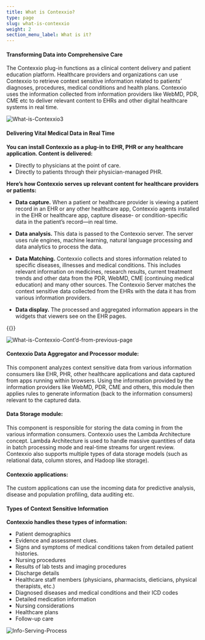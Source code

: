 ```yaml
---
title: What is Contexxio?
type: page
slug: what-is-contexxio
weight: 2
section_menu_label: What is it?
---
```


#### Transforming Data into Comprehensive Care

The Contexxio plug-in functions as a clinical content delivery and patient education platform. Healthcare providers and organizations can use Contexxio to retrieve context sensitive information related to patients’ diagnoses, procedures, medical conditions and health plans. Contexxio uses the information collected from information providers like WebMD, PDR, CME etc to deliver relevant content to EHRs and other digital healthcare systems in real time.

![What-is-Contexxio3](/img/solutions/contexxio/What-is-Contexxio3.jpg#center)

#### Delivering Vital Medical Data in Real Time

**You can install Contexxio as a plug-in to EHR, PHR or any healthcare application. Content is delivered:**

* Directly to physicians at the point of care.
* Directly to patients through their physician-managed PHR.

**Here’s how Contexxio serves up relevant content for healthcare providers or patients:**

* **Data capture.** When a patient or healthcare provider is viewing a patient record in an EHR or any other healthcare app, Contexxio agents installed in the EHR or healthcare app, capture disease- or condition-specific data in the patient’s record—in real time.

* **Data analysis.** This data is passed to the Contexxio server. The server uses rule engines, machine learning, natural language processing and data analytics to process the data.

* **Data Matching.** Contexxio collects and stores information related to specific diseases, illnesses and medical conditions. This includes relevant information on medicines, research results, current treatment trends and other data from the PDR, WebMD, CME (continuing medical education) and many other sources. The Contexxio Server matches the context sensitive data collected from the EHRs with the data it has from various information providers.

* **Data display.** The processed and aggregated information appears in the widgets that viewers see on the EHR pages.

{{<benefits type="contexxio" column="4">}}

![What-is-Contexxio-Cont’d-from-previous-page](/img/solutions/contexxio/What-is-Contexxio-Cont’d-from-previous-page.jpg#center)

#### Contexxio Data Aggregator and Processor module:

This component analyzes context sensitive data from various information consumers like EHR, PHR, other healthcare applications and data captured from apps running within browsers. Using the information provided by the information providers like WebMD, PDR, CME and others, this module then applies rules to generate information (back to the information consumers) relevant to the captured data.

#### Data Storage module:
This component is responsible for storing the data coming in from the various information consumers. Contexxio uses the Lambda Architecture concept. Lambda Architecture is used to handle massive quantities of data in batch processing mode and real-time streams for urgent review. Contexxio also supports multiple types of data storage models (such as relational data, column stores, and Hadoop like storage).

#### Contexxio applications:
The custom applications can use the incoming data for predictive analysis, disease and population profiling, data auditing etc.

#### Types of Context Sensitive Information

**Contexxio handles these types of information:**

* Patient demographics
* Evidence and assessment clues.
* Signs and symptoms of medical conditions taken from detailed patient histories.
* Nursing procedures
* Results of lab tests and imaging procedures
* Discharge details
* Healthcare staff members (physicians, pharmacists, dieticians, physical therapists, etc.)
* Diagnosed diseases and medical conditions and their ICD codes
* Detailed medication information
* Nursing considerations
* Healthcare plans
* Follow-up care

![Info-Serving-Process](/img/solutions/contexxio/Info-Serving-Process.jpg#center)